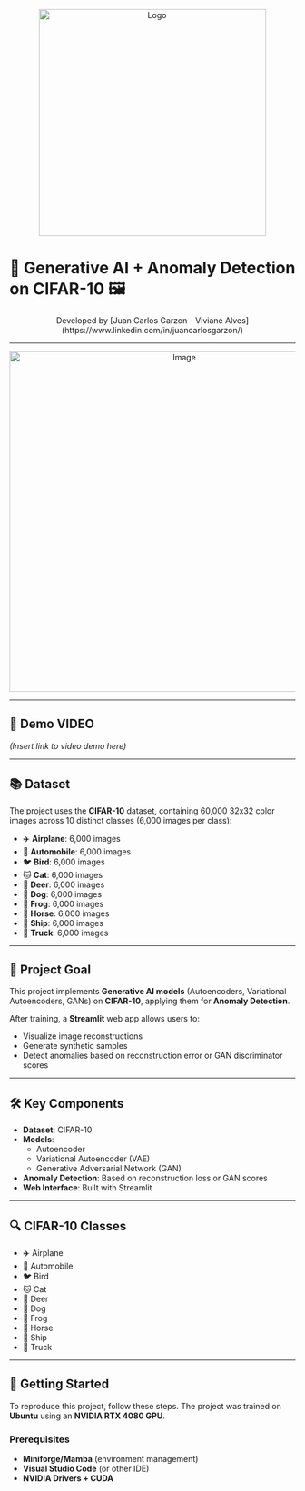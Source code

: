 <p align="center">
  <img src="personal_logo.png" alt="Logo" width="400"/>
</p>

# 🧠 Generative AI + Anomaly Detection on CIFAR-10 🖼️
<p align="center">Developed by [Juan Carlos Garzon - Viviane Alves](https://www.linkedin.com/in/juancarlosgarzon/)</p>

---

<p align="center">
  <img src="background.jpg" alt="Image" width="600"/>
</p>

---

## 🎥 Demo VIDEO
*(Insert link to video demo here)*

---

## 📚 Dataset

The project uses the **CIFAR-10** dataset, containing 60,000 32x32 color images across 10 distinct classes (6,000 images per class):

- ✈️ **Airplane**: 6,000 images
- 🚗 **Automobile**: 6,000 images
- 🐦 **Bird**: 6,000 images
- 🐱 **Cat**: 6,000 images
- 🦌 **Deer**: 6,000 images
- 🐶 **Dog**: 6,000 images
- 🐸 **Frog**: 6,000 images
- 🐴 **Horse**: 6,000 images
- 🚢 **Ship**: 6,000 images
- 🚚 **Truck**: 6,000 images

---

## 🎯 Project Goal

This project implements **Generative AI models** (Autoencoders, Variational Autoencoders, GANs) on **CIFAR-10**, applying them for **Anomaly Detection**.

After training, a **Streamlit** web app allows users to:
- Visualize image reconstructions
- Generate synthetic samples
- Detect anomalies based on reconstruction error or GAN discriminator scores

---

## 🛠️ Key Components

- **Dataset**: CIFAR-10
- **Models**:
  - Autoencoder
  - Variational Autoencoder (VAE)
  - Generative Adversarial Network (GAN)
- **Anomaly Detection**: Based on reconstruction loss or GAN scores
- **Web Interface**: Built with Streamlit

---

## 🔍 CIFAR-10 Classes
- ✈️ Airplane
- 🚗 Automobile
- 🐦 Bird
- 🐱 Cat
- 🦌 Deer
- 🐶 Dog
- 🐸 Frog
- 🐴 Horse
- 🚢 Ship
- 🚚 Truck

---

## 🚀 Getting Started

To reproduce this project, follow these steps. The project was trained on **Ubuntu** using an **NVIDIA RTX 4080 GPU**.

### Prerequisites
- **Miniforge/Mamba** (environment management)
- **Visual Studio Code** (or other IDE)
- **NVIDIA Drivers + CUDA**

